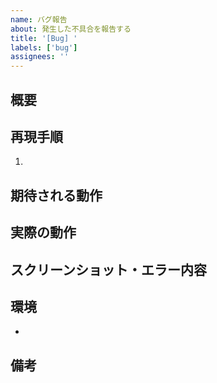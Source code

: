 ```yaml
---
name: バグ報告
about: 発生した不具合を報告する
title: '[Bug] '
labels: ['bug']
assignees: ''
---
```


## 概要

## 再現手順

1.

## 期待される動作

## 実際の動作

## スクリーンショット・エラー内容

## 環境

-

## 備考
